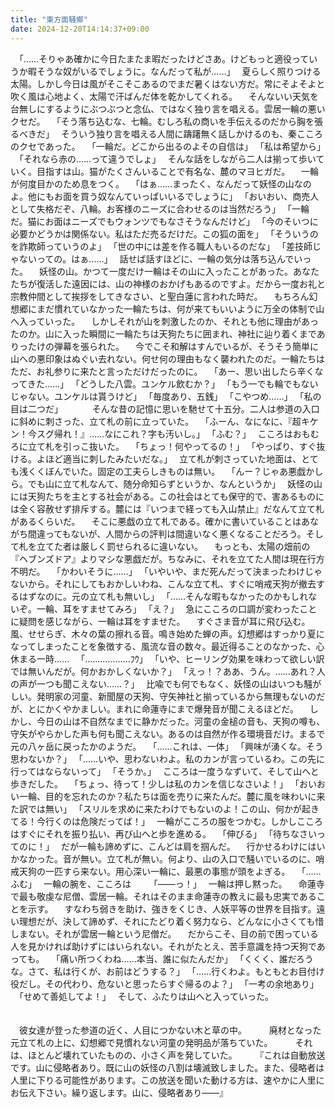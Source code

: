 ```yaml
---
title: "東方面騒鄉"
date: 2024-12-20T14:14:37+09:00
---
```

　｢……そりゃあ確かに今日たまたま暇だったけどさあ。けどもっと適役っていうか暇そうな奴がいるでしょうに。なんだって私が……｣
　夏らしく照りつける太陽。しかし今日は風がそこそこあるのでまだ暑くはない方だ。常にそよそよと吹く風は心地よく、太陽で汗ばんだ体を乾かしてくれる。
　そんないい天気を台無しにするようにぶつぶつと念仏、ではなく独り言を唱える。雲居一輪の悪いクセだ。
　｢そう落ち込むな、七輪。むしろ私の商いを手伝えるのだから胸を張るべきだ｣
　そういう独り言を唱える人間に躊躇無く話しかけるのも、秦こころのクセであった。
　｢一輪だ。どこから出るのよその自信は｣
　｢私は希望から｣
　｢それなら赤の……って違うでしょ｣
　そんな話をしながら二人は揃って歩いていく。目指すは山。猫がたくさんいることで有名な、麓のマヨヒガだ。
　一輪が何度目かのため息をつく。
　｢はぁ……まったく、なんだって妖怪の山なのよ。他にもお面を買う奴なんていっぱいいるでしょうに｣
　｢おいおい、商売人として失格だぞ、八輪。お客様のニーズに合わせるのは当然だろう｣
　｢一輪だ。猫にお面はニーズでもウォンツでもなさそうなんだけど｣
　｢今のそいつに必要かどうかは関係ない。私はただ売るだけだ。この狐の面を｣
　｢そういうのを詐欺師っていうのよ｣
　｢世の中には差を作る職人もいるのだな｣
　｢差技師じゃないっての。はぁ……｣
　話せば話すほどに、一輪の気分は落ち込んでいった。
　妖怪の山。かつて一度だけ一輪はその山に入ったことがあった。あなたたちが復活した遠因には、山の神様のおかげもあるのですよ。だから一度お礼と宗教仲間として挨拶をしてきなさい、と聖白蓮に言われた時だ。
　もちろん幻想郷にまだ慣れていなかった一輪たちは、何が来てもいいように万全の体制で山へ入っていった。
　しかしそれが山を刺激したのか、それとも他に理由があったのか。山に入った瞬間に一輪たちは天狗たちに囲まれ、神社に辿り着くまでありったけの弾幕を張られた。
　今でこそ和解はすんでいるが、そうそう簡単に山への悪印象はぬぐい去れない。何せ何の理由もなく襲われたのだ。一輪たちはただ、お礼参りに来たと言っただけだったのに。
　｢あー、思い出したら辛くなってきた……｣
　｢どうした八雲。ユンケル飲むか？｣
　｢もう一でも輪でもないじゃない。ユンケルは貰うけど｣
　｢毎度あり、五銭｣
　｢こやつめ……｣
　｢私の目は二つだ｣
　
　
　そんな昔の記憶に思いを馳せて十五分。二人は参道の入口に斜めに刺さった、立て札の前に立っていた。
　｢ふーん、なになに、『超キケン！今スグ帰れ！』……なにこれ？字も汚いし。｣
　｢ふむ？｣
　こころはおもむろに立て札を引っこ抜いた。
　｢ちょっ！何やってるの！｣
　｢やっぱり、すぐ抜ける。よほど適当に刺したみたいだな。｣
　立て札が刺さっていた地面は、とても浅くくぼんでいた。固定の工夫らしきものは無い。
　｢んー？じゃあ悪戯かしら。でも山に立て札なんて、随分命知らずというか、なんというか｣
　妖怪の山には天狗たちを主とする社会がある。この社会はとても保守的で、害あるものには全く容赦せず排斥する。麓には『いつまで経っても入山禁止』だなんて立て札があるくらいだ。
　そこに悪戯の立て札である。確かに書いていることはあながち間違ってもないが、人間からの評判は間違いなく悪くなることだろう。そして札を立てた者は厳しく罰せられるに違いない。
　もっとも、太陽の畑前の『ヘブンズドア』よりマシな悪戯だが。ちなみに、それを立てた人間は現在行方不明だ。
　｢かわいそうに……｣
　｢いやいや、まだ死んだって決まったわけじゃないから。それにしてもおかしいわね、こんな立て札、すぐに哨戒天狗が撤去するはずなのに。元の立て札も無いし｣
　｢……そんな暇もなかったのかもしれないぞ。一輪、耳をすませてみろ｣
　｢え？｣
　急にこころの口調が変わったことに疑問を感じながら、一輪は耳をすませた。
　すぐさま音が耳に飛び込む。風、せせらぎ、木々の葉の擦れる音。鳴き始めた蝉の声。幻想郷はすっかり夏になってしまったことを象徴する、風流な音の数々。最近得ることのなかった、心休まる一時……
　｢………………ﾌｳ｣
　｢いや、ヒーリング効果を味わって欲しい訳では無いんだが。何かおかしくないか？｣
　｢えっ！？ああ、うん。……あれ？人の声が一つも聞こえない……？｣
　比喩でも何でもなく、妖怪の山はいつも騒がしい。発明家の河童、新聞屋の天狗、守矢神社と揃っているから無理もないのだが、とにかくやかましい。まれに命蓮寺にまで爆発音が聞こえるほどだ。
　しかし、今日の山は不自然なまでに静かだった。河童の金槌の音も、天狗の噂も、守矢がやらかした声も何も聞こえない。あるのは自然が作る環境音だけ。まるで元の八ヶ岳に戻ったかのようだ。
　｢……これは、一体｣
　｢興味が湧くな。そう思わないか？｣
　｢……いや、思わないわよ。私のカンが言っているわ。この先に行ってはならないって｣
　｢そうか。｣
　こころは一度うなずいて、そして山へと歩きだした。
　｢ちょっ、待って！少しは私のカンを信じなさいよ！｣
　｢おいおい一輪、目的を忘れたのか？私たちは面を売りに来たんだ。麓に風を味わいに来た訳では無い｣
　｢スリルを求めに来たわけでもないのよ！この山、何かが起きてる！今行くのは危険だってば！｣
　一輪がこころの服をつかむ。しかしこころはすぐにそれを振り払い、再び山へと歩を進める。
　｢伸びる｣
　｢待ちなさいってのに！｣
　だが一輪も諦めずに、こんどは肩を掴んだ。
　行かせるわけにはいかなかった。音が無い。立て札が無い。何より、山の入口で騒いでいるのに、哨戒天狗の一匹すら来ない。用心深い一輪に、最悪の事態が頭をよぎる。
　｢……ふむ｣
　一輪の腕を、こころは
　
　｢――っ！｣
　一輪は押し黙った。
　命蓮寺で最も敬虔な尼僧、雲居一輪。それはそのまま命蓮寺の教えに最も忠実であることを示す。
　すなわち弱きを助け、強きをくじき、人妖平等の世界を目指す。遠い理想だが、決して諦めず、それにたどり着く努力なら、どんなに小さくても惜しまない。それが雲居一輪という尼僧だ。
　だからこそ、目の前で困っている人を見かければ助けずにはいられない。それがたとえ、苦手意識を持つ天狗であっても。
　｢痛い所つくわね……本当、誰に似たんだか｣
　｢くくく、誰だろうな。さて、私は行くが、お前はどうする？｣
　｢……行くわよ。もともとお目付け役だし。その代わり、危ないと思ったらすぐ帰るのよ？｣
　｢一考の余地あり｣
　｢せめて善処してよ！｣
　そして、ふたりは山へと入っていった。
　
　
　
　
　
　
　
　
　
　
　
　
　
　
　
　
　
　
　
　
　
　
　
　

　彼女達が登った参道の近く、人目につかない木と草の中。
　
　廃材となった元立て札の上に、幻想郷で見慣れない河童の発明品が落ちていた。
　
　それは、ほとんど壊れていたものの、小さく声を発していた。
　
　『これは自動放送です。山に侵略者あり。既に山の妖怪の八割は壊滅致しました。また、侵略者は人里に下りる可能性があります。この放送を聞いた動ける方は、速やかに人里にお伝え下さい。繰り返します。山に、侵略者あり――』
